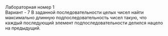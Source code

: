 Лабораторная номер  1 <br />
Вариант - 7 В заданной последовательности целых чисел найти максимально длинную подпоследовательность чисел такую, что каждый последующий элемент подпоследовательности делился нацело на предыдущий.
